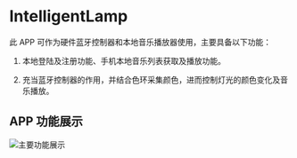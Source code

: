 # IntelligentLamp

此 APP 可作为硬件蓝牙控制器和本地音乐播放器使用，主要具备以下功能：

1. 本地登陆及注册功能、手机本地音乐列表获取及播放功能。

2. 充当蓝牙控制器的作用，并结合色环采集颜色，进而控制灯光的颜色变化及音乐播放。


## APP 功能展示

![主要功能展示](https://img-blog.csdnimg.cn/20190119191941185.png?x-oss-process=image/watermark,type_ZmFuZ3poZW5naGVpdGk,shadow_10,text_aHR0cHM6Ly9ibG9nLmNzZG4ubmV0L21veXVjaGFvc2hlbmc=,size_16,color_FFFFFF,t_70)
